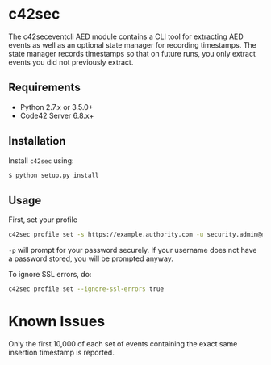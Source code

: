 # c42sec

The c42seceventcli AED module contains a CLI tool for extracting AED events as well as an optional state manager 
for recording timestamps. The state manager records timestamps so that on future runs,
you only extract events you did not previously extract.

## Requirements

- Python 2.7.x or 3.5.0+
- Code42 Server 6.8.x+

## Installation
Install `c42sec` using:

```bash
$ python setup.py install
```

## Usage

First, set your profile

```bash
c42sec profile set -s https://example.authority.com -u security.admin@example.com -p
```

`-p` will prompt for your password securely. If your username does not have a password stored, you will be prompted anyway.

To ignore SSL errors, do:

```bash
c42sec profile set --ignore-ssl-errors true
```

# Known Issues

Only the first 10,000 of each set of events containing the exact same insertion timestamp is reported.
